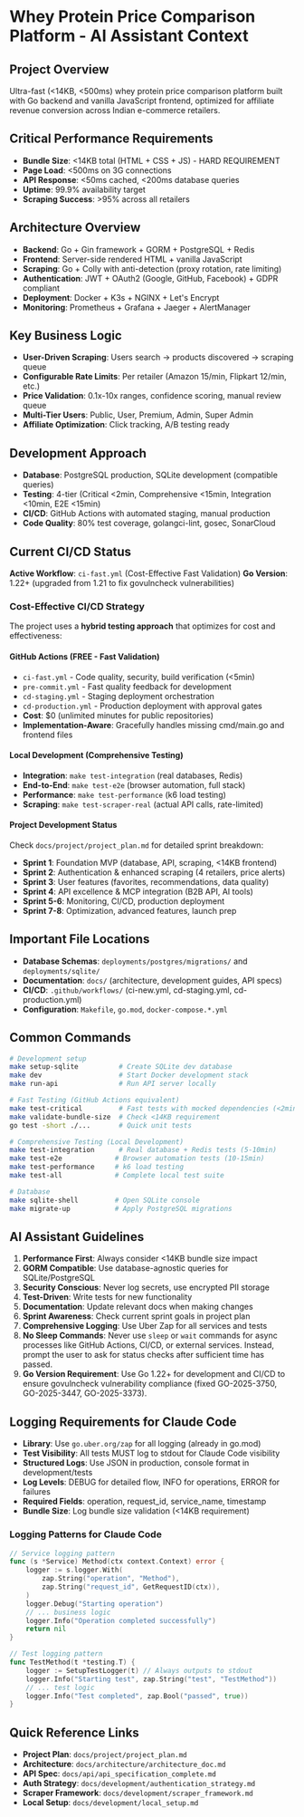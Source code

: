 # Whey Protein Price Comparison Platform - AI Assistant Context

## Project Overview
Ultra-fast (<14KB, <500ms) whey protein price comparison platform built with Go backend and vanilla JavaScript frontend, optimized for affiliate revenue conversion across Indian e-commerce retailers.

## Critical Performance Requirements
- **Bundle Size**: <14KB total (HTML + CSS + JS) - HARD REQUIREMENT
- **Page Load**: <500ms on 3G connections
- **API Response**: <50ms cached, <200ms database queries
- **Uptime**: 99.9% availability target
- **Scraping Success**: >95% across all retailers

## Architecture Overview
- **Backend**: Go + Gin framework + GORM + PostgreSQL + Redis
- **Frontend**: Server-side rendered HTML + vanilla JavaScript
- **Scraping**: Go + Colly with anti-detection (proxy rotation, rate limiting)
- **Authentication**: JWT + OAuth2 (Google, GitHub, Facebook) + GDPR compliant
- **Deployment**: Docker + K3s + NGINX + Let's Encrypt
- **Monitoring**: Prometheus + Grafana + Jaeger + AlertManager

## Key Business Logic
- **User-Driven Scraping**: Users search → products discovered → scraping queue
- **Configurable Rate Limits**: Per retailer (Amazon 15/min, Flipkart 12/min, etc.)
- **Price Validation**: 0.1x-10x ranges, confidence scoring, manual review queue
- **Multi-Tier Users**: Public, User, Premium, Admin, Super Admin
- **Affiliate Optimization**: Click tracking, A/B testing ready

## Development Approach
- **Database**: PostgreSQL production, SQLite development (compatible queries)
- **Testing**: 4-tier (Critical <2min, Comprehensive <15min, Integration <10min, E2E <15min)
- **CI/CD**: GitHub Actions with automated staging, manual production
- **Code Quality**: 80% test coverage, golangci-lint, gosec, SonarCloud

## Current CI/CD Status
**Active Workflow**: `ci-fast.yml` (Cost-Effective Fast Validation)
**Go Version**: 1.22+ (upgraded from 1.21 to fix govulncheck vulnerabilities)

### Cost-Effective CI/CD Strategy
The project uses a **hybrid testing approach** that optimizes for cost and effectiveness:

#### GitHub Actions (FREE - Fast Validation)
- `ci-fast.yml` - Code quality, security, build verification (<5min)
- `pre-commit.yml` - Fast quality feedback for development
- `cd-staging.yml` - Staging deployment orchestration  
- `cd-production.yml` - Production deployment with approval gates
- **Cost**: $0 (unlimited minutes for public repositories)
- **Implementation-Aware**: Gracefully handles missing cmd/main.go and frontend files

#### Local Development (Comprehensive Testing)
- **Integration**: `make test-integration` (real databases, Redis)
- **End-to-End**: `make test-e2e` (browser automation, full stack)
- **Performance**: `make test-performance` (k6 load testing)
- **Scraping**: `make test-scraper-real` (actual API calls, rate-limited)

#### Project Development Status
Check `docs/project/project_plan.md` for detailed sprint breakdown:
- **Sprint 1**: Foundation MVP (database, API, scraping, <14KB frontend)
- **Sprint 2**: Authentication & enhanced scraping (4 retailers, price alerts)
- **Sprint 3**: User features (favorites, recommendations, data quality)
- **Sprint 4**: API excellence & MCP integration (B2B API, AI tools)
- **Sprint 5-6**: Monitoring, CI/CD, production deployment
- **Sprint 7-8**: Optimization, advanced features, launch prep

## Important File Locations
- **Database Schemas**: `deployments/postgres/migrations/` and `deployments/sqlite/`
- **Documentation**: `docs/` (architecture, development guides, API specs)
- **CI/CD**: `.github/workflows/` (ci-new.yml, cd-staging.yml, cd-production.yml)
- **Configuration**: `Makefile`, `go.mod`, `docker-compose.*.yml`

## Common Commands
```bash
# Development setup
make setup-sqlite          # Create SQLite dev database
make dev                   # Start Docker development stack
make run-api               # Run API server locally

# Fast Testing (GitHub Actions equivalent)
make test-critical         # Fast tests with mocked dependencies (<2min)
make validate-bundle-size  # Check <14KB requirement
go test -short ./...       # Quick unit tests

# Comprehensive Testing (Local Development)
make test-integration      # Real database + Redis tests (5-10min)
make test-e2e             # Browser automation tests (10-15min)  
make test-performance     # k6 load testing
make test-all             # Complete local test suite

# Database
make sqlite-shell         # Open SQLite console
make migrate-up           # Apply PostgreSQL migrations
```

## AI Assistant Guidelines
1. **Performance First**: Always consider <14KB bundle size impact
2. **GORM Compatible**: Use database-agnostic queries for SQLite/PostgreSQL
3. **Security Conscious**: Never log secrets, use encrypted PII storage
4. **Test-Driven**: Write tests for new functionality
5. **Documentation**: Update relevant docs when making changes
6. **Sprint Awareness**: Check current sprint goals in project plan
7. **Comprehensive Logging**: Use Uber Zap for all services and tests
8. **No Sleep Commands**: Never use `sleep` or `wait` commands for async processes like GitHub Actions, CI/CD, or external services. Instead, prompt the user to ask for status checks after sufficient time has passed.
9. **Go Version Requirement**: Use Go 1.22+ for development and CI/CD to ensure govulncheck vulnerability compliance (fixed GO-2025-3750, GO-2025-3447, GO-2025-3373).

## Logging Requirements for Claude Code
- **Library**: Use `go.uber.org/zap` for all logging (already in go.mod)
- **Test Visibility**: All tests MUST log to stdout for Claude Code visibility
- **Structured Logs**: Use JSON in production, console format in development/tests
- **Log Levels**: DEBUG for detailed flow, INFO for operations, ERROR for failures
- **Required Fields**: operation, request_id, service_name, timestamp
- **Bundle Size**: Log bundle size validation (<14KB requirement)

### Logging Patterns for Claude Code
```go
// Service logging pattern
func (s *Service) Method(ctx context.Context) error {
    logger := s.logger.With(
        zap.String("operation", "Method"),
        zap.String("request_id", GetRequestID(ctx)),
    )
    logger.Debug("Starting operation")
    // ... business logic
    logger.Info("Operation completed successfully")
    return nil
}

// Test logging pattern  
func TestMethod(t *testing.T) {
    logger := SetupTestLogger(t) // Always outputs to stdout
    logger.Info("Starting test", zap.String("test", "TestMethod"))
    // ... test logic
    logger.Info("Test completed", zap.Bool("passed", true))
}
```

## Quick Reference Links
- **Project Plan**: `docs/project/project_plan.md`
- **Architecture**: `docs/architecture/architecture_doc.md`
- **API Spec**: `docs/api/api_specification_complete.md`
- **Auth Strategy**: `docs/development/authentication_strategy.md`
- **Scraper Framework**: `docs/development/scraper_framework.md`
- **Local Setup**: `docs/development/local_setup.md`